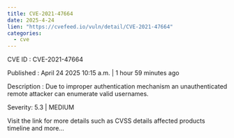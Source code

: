 ```yaml
---
title: CVE-2021-47664
date: 2025-4-24
lien: "https://cvefeed.io/vuln/detail/CVE-2021-47664"
categories:
  - cve
---
```


CVE ID : CVE-2021-47664

Published :  April 24
2025
10:15 a.m. | 1 hour
59 minutes ago

Description : Due to improper authentication mechanism an unauthenticated remote attacker can enumerate valid usernames.

Severity: 5.3 | MEDIUM

Visit the link for more details
such as CVSS details
affected products
timeline
and more...
